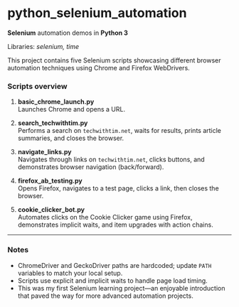 # python_selenium_automation

**Selenium** automation demos in **Python 3**

Libraries: *selenium, time*

This project contains five Selenium scripts showcasing different browser automation techniques using Chrome and Firefox WebDrivers.

### Scripts overview

1. **basic_chrome_launch.py**  
   Launches Chrome and opens a URL.

2. **search_techwithtim.py**  
   Performs a search on `techwithtim.net`, waits for results, prints article summaries, and closes the browser.

3. **navigate_links.py**  
   Navigates through links on `techwithtim.net`, clicks buttons, and demonstrates browser navigation (back/forward).

4. **firefox_ab_testing.py**  
   Opens Firefox, navigates to a test page, clicks a link, then closes the browser.

5. **cookie_clicker_bot.py**  
   Automates clicks on the Cookie Clicker game using Firefox, demonstrates implicit waits, and item upgrades with action chains.

---

### Notes

- ChromeDriver and GeckoDriver paths are hardcoded; update `PATH` variables to match your local setup.  
- Scripts use explicit and implicit waits to handle page load timing.  
- This was my first Selenium learning project—an enjoyable introduction that paved the way for more advanced automation projects.

